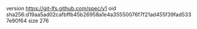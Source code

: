 version https://git-lfs.github.com/spec/v1
oid sha256:d19aa5ad02cafbffb45b26958a1e4a35550076f7f21ad455f39fad5337e90f64
size 276
